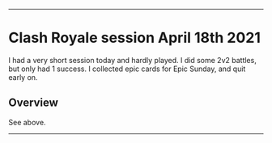 
***

# Clash Royale session April 18th 2021

I had a very short session today and hardly played. I did some 2v2 battles, but only had 1 success. I collected epic cards for Epic Sunday, and quit early on.

## Overview

See above.

***
